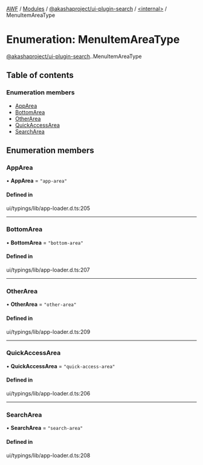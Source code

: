 [AWF](../README.md) / [Modules](../modules.md) / [@akashaproject/ui-plugin-search](../modules/akashaproject_ui_plugin_search.md) / [<internal\>](../modules/akashaproject_ui_plugin_search._internal_.md) / MenuItemAreaType

# Enumeration: MenuItemAreaType

[@akashaproject/ui-plugin-search](../modules/akashaproject_ui_plugin_search.md).[<internal>](../modules/akashaproject_ui_plugin_search._internal_.md).MenuItemAreaType

## Table of contents

### Enumeration members

- [AppArea](akashaproject_ui_plugin_search._internal_.MenuItemAreaType.md#apparea)
- [BottomArea](akashaproject_ui_plugin_search._internal_.MenuItemAreaType.md#bottomarea)
- [OtherArea](akashaproject_ui_plugin_search._internal_.MenuItemAreaType.md#otherarea)
- [QuickAccessArea](akashaproject_ui_plugin_search._internal_.MenuItemAreaType.md#quickaccessarea)
- [SearchArea](akashaproject_ui_plugin_search._internal_.MenuItemAreaType.md#searcharea)

## Enumeration members

### AppArea

• **AppArea** = `"app-area"`

#### Defined in

ui/typings/lib/app-loader.d.ts:205

___

### BottomArea

• **BottomArea** = `"bottom-area"`

#### Defined in

ui/typings/lib/app-loader.d.ts:207

___

### OtherArea

• **OtherArea** = `"other-area"`

#### Defined in

ui/typings/lib/app-loader.d.ts:209

___

### QuickAccessArea

• **QuickAccessArea** = `"quick-access-area"`

#### Defined in

ui/typings/lib/app-loader.d.ts:206

___

### SearchArea

• **SearchArea** = `"search-area"`

#### Defined in

ui/typings/lib/app-loader.d.ts:208
